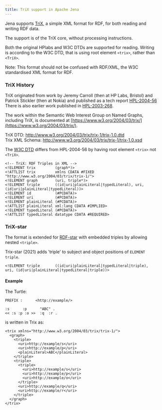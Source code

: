 ```yaml
---
title: TriX support in Apache Jena
---
```


Jena supports [TriX](http://www.hpl.hp.com/techreports/2004/HPL-2004-56.html), a
simple XML format for RDF, for both reading and writing RDF data.

The support is of the TriX core, without processing instructions.

Both the original HPlabs and W3C DTDs are supported for reading. Writing is
according to the W3C DTD, that is using root element `<trix>`,
rather than `<TriX>`.

Note: This format should not be confused with RDF/XML, the W3C standardised XML
format for RDF.

### TriX History

TriX originated from work by Jeremy Carroll (then at HP Labs, Bristol) and Patrick
Stickler (then at Nokia) and published as a tech report 
[HPL-2004-56](https://www.hpl.hp.com/techreports/2004/HPL-2004-56.html) 
There is also  earlier work published in [HPL-2003-268](https://www.hpl.hp.com/techreports/2003/HPL-2003-268.html).

The work within the Semantic Web Interest Group on Named Graphs, including TriX,
is documented at [https://www.w3.org/2004/03/trix/](https://www.w3.org/2004/03/trix/).

TriX DTD: http://www.w3.org/2004/03/trix/trix-1/trix-1.0.dtd<br/>
Trix XML Schema: http://www.w3.org/2004/03/trix/trix-1/trix-1.0.xsd

The [W3C DTD](https://www.w3.org/2004/03/trix/trix-1/trix-1.0.dtd) differs from
HPL-2004-56 by having root element `<trix>` not `<TriX>`.

```
<!-- TriX: RDF Triples in XML -->
<!ELEMENT trix         (graph*)>
<!ATTLIST trix         xmlns CDATA #FIXED "http://www.w3.org/2004/03/trix/trix-1/">
<!ELEMENT graph        (uri, triple*)>
<!ELEMENT triple       ((id|uri|plainLiteral|typedLiteral), uri, (id|uri|plainLiteral|typedLiteral))>
<!ELEMENT id           (#PCDATA)>
<!ELEMENT uri          (#PCDATA)>
<!ELEMENT plainLiteral (#PCDATA)>
<!ATTLIST plainLiteral xml:lang CDATA #IMPLIED>
<!ELEMENT typedLiteral (#PCDATA)>
<!ATTLIST typedLiteral datatype CDATA #REQUIRED>
```

### TriX-star

The format is extended for [RDF-star](https://w3c.github.io/rdf-star/) with
embedded triples by allowing nested `<triple>`.

Trix-star (2021) adds 'triple' to subject and object positions
of `ELEMENT triple`.

```
<!ELEMENT triple       ((id|uri|plainLiteral|typedLiteral|triple), uri, (id|uri|plainLiteral|typedLiteral|triple))>
```

#### Example

The Turtle:
```
PREFIX :      <http://example/>

:s      :p      "ABC" .
<< :s :p :o >>  :q  :r .
```
is written in Trix as:
```
<trix xmlns="http://www.w3.org/2004/03/trix/trix-1/">
  <graph>
    <triple>
      <uri>http://example/s</uri>
      <uri>http://example/p</uri>
      <plainLiteral>ABC</plainLiteral>
    </triple>
    <triple>
      <triple>
        <uri>http://example/s</uri>
        <uri>http://example/p</uri>
        <uri>http://example/o</uri>
      </triple>
      <uri>http://example/q</uri>
      <uri>http://example/r</uri>
    </triple>
  </graph>
</trix>
```
